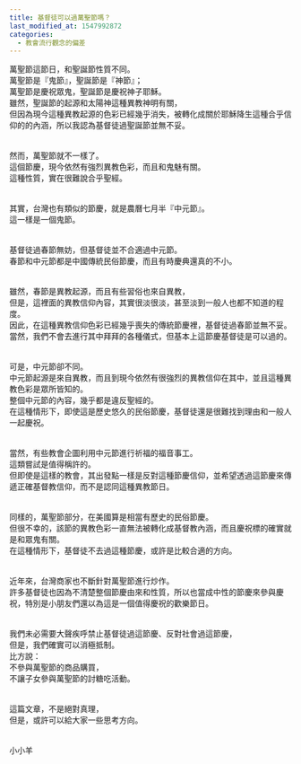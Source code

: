 ```yaml
---
title: 基督徒可以過萬聖節嗎？
last_modified_at: 1547992872
categories:
  - 教會流行觀念的偏差
---
```


萬聖節這節日，和聖誕節性質不同。<br>萬聖節是『鬼節』，聖誕節是『神節』；<br>萬聖節是慶祝眾鬼，聖誕節是慶祝神子耶穌。<br><!--more-->雖然，聖誕節的起源和太陽神這種異教神明有關，<br>但因為現今這種異教起源的色彩已經幾乎消失，被轉化成關於耶穌降生這種合乎信仰的的內涵，所以我認為基督徒過聖誕節並無不妥。<br><br><br>然而，萬聖節就不一樣了。<br>這個節慶，現今依然有強烈異教色彩，而且和鬼魅有關。<br>這種性質，實在很難說合乎聖經。<br><br><br>其實，台灣也有類似的節慶，就是農曆七月半『中元節』。<br>這一樣是一個鬼節。<br><br><br>基督徒過春節無妨，但基督徒並不合適過中元節。<br>春節和中元節都是中國傳統民俗節慶，而且有時慶典還真的不小。<br><br><br>雖然，春節是異教起源，而且有些習俗也來自異教，<br>但是，這裡面的異教信仰內容，其實很淡很淡，甚至淡到一般人也都不知道的程度。<br>因此，在這種異教信仰色彩已經幾乎喪失的傳統節慶裡，基督徒過春節並無不妥。<br>當然，我們不會去進行其中拜拜的各種儀式，但基本上這節慶基督徒是可以過的。<br><br><br>可是，中元節卻不同。<br>中元節起源是來自異教，而且到現今依然有很強烈的異教信仰在其中，並且這種異教色彩是眾所皆知的。<br>整個中元節的內容，幾乎都是違反聖經的。<br>在這種情形下，即使這是歷史悠久的民俗節慶，基督徒還是很難找到理由和一般人一起慶祝。<br><br><br>當然，有些教會企圖利用中元節進行祈福的福音事工。<br>這類嘗試是值得稱許的。<br>但即使是這樣的教會，其出發點一樣是反對這種節慶信仰，並希望透過這節慶來傳遞正確基督教信仰，而不是認同這種異教節日。<br><br><br>同樣的，萬聖節部分，在美國算是相當有歷史的民俗節慶。<br>但很不幸的，該節的異教色彩一直無法被轉化成基督教內涵，而且慶祝標的確實就是和眾鬼有關。<br>在這種情形下，基督徒不去過這種節慶，或許是比較合適的方向。<br><br><br>近年來，台灣商家也不斷針對萬聖節進行炒作。<br>許多基督徒也因為不清楚整個節慶由來和性質，所以也當成中性的節慶來參與慶祝，特別是小朋友們還以為這是一個值得慶祝的歡樂節日。<br><br><br>我們未必需要大聲疾呼禁止基督徒過這節慶、反對社會過這節慶，<br>但是，我們確實可以消極抵制。<br>比方說：<br>不參與萬聖節的商品購買，<br>不讓子女參與萬聖節的討糖吃活動。<br><br><br>這篇文章，不是絕對真理，<br>但是，或許可以給大家一些思考方向。<br><br><br>小小羊<br>
